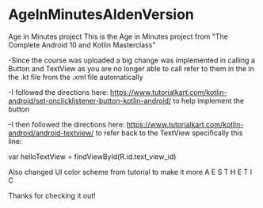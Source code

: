 # AgeInMinutesAldenVersion
Age in Minutes project
This is the Age in Minutes project from "The Complete Android 10 and Kotlin Masterclass" 

-Since the course was uploaded a big change was implemented in calling a Button and TextView as you are no longer able to call refer to them in the in the .kt file from the .xml file automatically

-I followed the directions here: https://www.tutorialkart.com/kotlin-android/set-onclicklistener-button-kotlin-android/ to help implement the button

-I then followed the directions here: https://www.tutorialkart.com/kotlin-android/android-textview/ to refer back to the TextView specifically this line:

var helloTextView = findViewById<TextView>(R.id.text_view_id)

Also changed UI color scheme from tutorial to make it more A E S T H E T I C

Thanks for checking it out!
